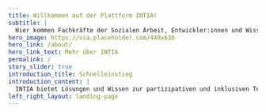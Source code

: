 ```yaml
---
title: Willkommen auf der Plattform INTIA!
subtitle: |
  Hier kommen Fachkräfte der Sozialen Arbeit, Entwickler:innen und Wissenschaftler:innen zusammen, um gemeinsam mit betroffenen Jugendlichen Technik und digitale Hilfen zur Alltagsbewältigung zu entwickeln und weiterzugeben.
hero_image: https://via.placeholder.com/440x638
hero_link: /about/
hero_link_text: Mehr über INTIA
permalink: /
story_slider: true
introduction_title: Schnelleinstieg
introduction_content: |
  INTIA bietet Lösungen und Wissen zur partizipativen und inklusiven Technikentwicklung an. In den Kategorien Werkzeuge, Lösungen und Wissen gibt es Produkte, Prototypen und Methoden zum Nachbauen, Mitmachen und Weiterentwickeln.
left_right_layout: landing-page
---
```

